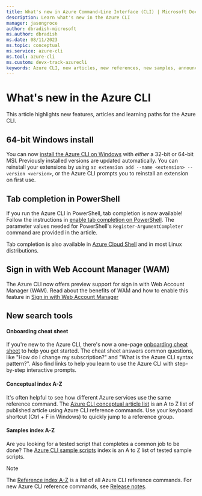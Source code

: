 ```yaml
---
title: What's new in Azure Command-Line Interface (CLI) | Microsoft Docs
description: Learn what's new in the Azure CLI
manager: jasongroce
author: dbradish-microsoft
ms.author: dbradish
ms.date: 08/11/2023
ms.topic: conceptual
ms.service: azure-cli
ms.tool: azure-cli 
ms.custom: devx-track-azurecli
keywords: Azure CLI, new articles, new references, new samples, announcements
---
```

# What's new in the Azure CLI

This article highlights new features, articles and learning paths for the Azure CLI.

## 64-bit Windows install

You can now [install the Azure CLI on Windows](install-azure-cli-windows.md) with _either_ a 32-bit or 64-bit MSI.  Previously installed versions are updated automatically.  You can reinstall your extensions by using `az extension add --name <extension> --version <version>`, or the Azure CLI prompts you to reinstall an extension on first use.

## Tab completion in PowerShell

If you run the Azure CLI in PowerShell, tab completion is now available!  Follow the instructions in [enable tab completion on PowerShell](/cli/azure/install-azure-cli-windows#enable-tab-completion-on-powershell).  The parameter values needed for PowerShell's `Register-ArgumentCompleter` command are provided in the article.

Tab completion is also available in [Azure Cloud Shell](/azure/cloud-shell/quickstart?toc=%2Fcli%2Fazure%2Ftoc.json&bc=%2Fcli%2Fazure%2Fbreadcrumb%2Ftoc.json&tabs=azurecli) and in most Linux distributions.

## Sign in with Web Account Manager (WAM)

The Azure CLI now offers preview support for sign in with Web Account Manager (WAM). Read about the benefits of WAM and how to enable this feature in [Sign in with Web Account Manager](/cli/azure/authenticate-azure-cli#sign-in-with-web-account-manager-wam)

## New search tools

#### Onboarding cheat sheet

If you're new to the Azure CLI, there's now a one-page [onboarding cheat sheet](cheat-sheet-onboarding.md) to help you get started. The cheat sheet answers common questions, like "How do I change my subscription?" and "What is the Azure CLI syntax pattern?".  Also find links to help you learn to use the Azure CLI with step-by-step interactive prompts.

#### Conceptual index A-Z

It's often helpful to see how different Azure services use the same reference command.  The [Azure CLI conceptual article list](reference-docs-index.md) is an A to Z list of published article using Azure CLI reference commands.  Use your keyboard shortcut (Ctrl + F in Windows) to quickly jump to a reference group.

#### Samples index A-Z

Are you looking for a tested script that completes a common job to be done?  The [Azure CLI sample scripts](samples-index.md) index is an A to Z list of tested sample scripts.  

> [!NOTE]
> The [Reference index A-Z](reference-index.md) is a list of all Azure CLI reference commands.  For new Azure CLI reference commands, see [Release notes](release-notes-azure-cli.md).
